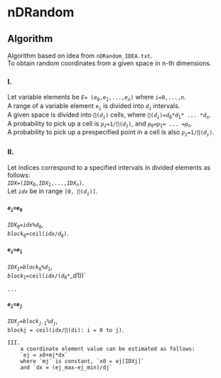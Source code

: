 # nDRandom
## Algorithm
Algorithm based on idea from `nDRandom_IDEA.txt`.  
To obtain random coordinates from a given space in n-th dimensions.

### I.
Let variable elements be _`E`_`= (`_`e`_<sub>`0`</sub>`,`_`e`_<sub>`1`</sub>`,...,`_`e`_*<sub>`n`</sub>*`)` where _`i`_`=0,...,`_`n`_.  
A range of a variable element `e`<sub>_`i`_</sub> is divided into _`d`_<sub>_`i`_</sub> intervals.  
A given space is divided into `∏(`_`d`_*<sub>`i`</sub>*`)` cells, where `∏(`_`d`_*<sub>`i`</sub>*`)=`_`d`_<sub>`0`</sub>`*`_`d`_<sub>`1`</sub>`* ... *`_`d`_*<sub>`n`</sub>*.  
A probability to pick up a cell is _`p`_*<sub>`i`</sub>*`=1/∏(`_`d`_*<sub>`i`</sub>*`)`, and _`p`_<sub>`0`</sub>`=`_`p`_<sub>`1`</sub>`= ... =`_`p`_*<sub>`n`</sub>*.  
A probability to pick up a prespecified point in a cell is also _`p`_*<sub>`i`</sub>*`=1/∏(`_`d`_*<sub>`i`</sub>*`)`.

### II.
Let indices correspond to a specified intervals in divided elements as follows:  
_`IDX`_`=(`_`IDX`_<sub>`0`</sub>`,`_`IDX`_<sub>`1`</sub>`,...,`_`IDX`_*<sub>`n`</sub>*`)`.  
Let _`idx`_ be in range `[0, ∏(`_`d`_*<sub>`i`</sub>*`)]`.

#### _`e`_*<sub>`i`</sub>*`=`_`e`_<sub>`0`</sub>
_`IDX`_<sub>`0`</sub>`=`_`idx`_`%`_`d`_<sub>`0`</sub>,  
_`block`_<sub>`0`</sub>`=ceil(`_`idx`_`/`_`d`_<sub>`0`</sub>`)`.

#### _`e`_*<sub>`i`</sub>*`=`_`e`_<sub>`1`</sub>
_`IDX`_<sub>`1`</sub>`=`_`block`_<sub>`0`</sub>`%`_`d`_<sub>`1`</sub>,  
_`block`_<sub>`1`</sub>`=ceil(`_`idx`_`/(`_`d`_<sub>`0`</sub>`*`_d1))`

`...`  

#### _`e`_*<sub>`i`</sub>*`=`_`e`_*<sub>`j`</sub>*
_`IDX`_*<sub>`j`</sub>*`=`_`block`_*<sub>`j`</sub>*<sub>`-1`</sub>`%`_`d`_*<sub>`j`</sub>*,  
		`blockj = ceil(idx/∏(di): i = 0 to j)`.

	III.
		a coordinate element value can be estimated as follows:
		`ej = x0+mj*dx`
		where `mj` is constant, `x0 = ej[IDXj]`
		and `dx = (ej_max-ej_min)/dj`

